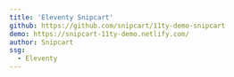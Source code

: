 ```yaml
---
title: 'Eleventy Snipcart'
github: https://github.com/snipcart/11ty-demo-snipcart
demo: https://snipcart-11ty-demo.netlify.com/
author: Snipcart
ssg:
  - Eleventy
---
```

